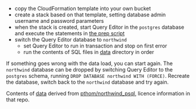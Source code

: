- copy the CloudFormation template into your own bucket
- create a stack based on that template, setting database admin username and password parameters
- when the stack is created, start Query Editor in the `postgres` database and execute the statements in [the prep script](rds_prep_db-sql)
- switch the Query Editor database to `northwind`
  - set Query Editor to run in transaction and stop on first error
  - run the contents of SQL files in [data](data) directory in order
  
If something goes wrong with the data load, you can start again. The `northwind` database can be dropped by switching Query Editor to the `postgres` schema, running `DROP DATABASE northwind WITH (FORCE)`. Recreate the database, switch back to the `northwind` database and try again.

Contents of [data](data) derived from [pthom/northwind_psql](https://github.com/pthom/northwind_psql), licence information in that repo.
